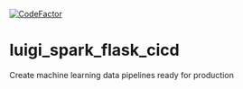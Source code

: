 [![CodeFactor](https://www.codefactor.io/repository/github/aalepere/luigi_spark_flask_cicd/badge)](https://www.codefactor.io/repository/github/aalepere/luigi_spark_flask_cicd)

# luigi_spark_flask_cicd
Create machine learning data pipelines ready for production
